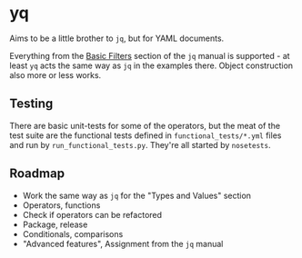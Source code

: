 yq
==

Aims to be a little brother to `jq`, but for YAML documents.

Everything from the [Basic Filters](http://stedolan.github.io/jq/manual/#Basicfilters) section of the `jq` manual is
supported - at least `yq` acts the same way as `jq` in the examples there. Object construction also more or less
works.

## Testing
There are basic unit-tests for some of the operators, but the meat of the test suite are the functional tests defined
in `functional_tests/*.yml` files and run by `run_functional_tests.py`. They're all started by `nosetests`.

## Roadmap
 - Work the same way as `jq` for the "Types and Values" section
 - Operators, functions
 - Check if operators can be refactored
 - Package, release
 - Conditionals, comparisons
 - "Advanced features", Assignment from the `jq` manual

